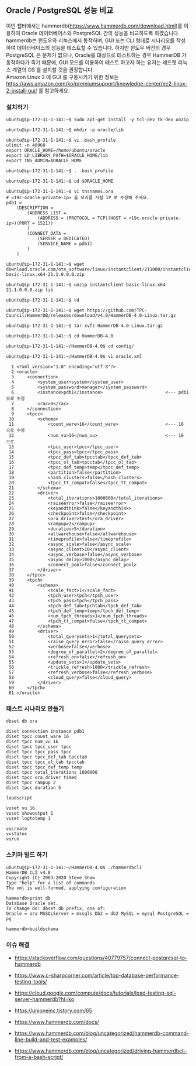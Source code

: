 ## Oracle / PostgreSQL 성능 비교 ##

이번 챕터에서는 hammerdb(https://www.hammerdb.com/download.html)를 이용하여 Oracle 데이터베이스와 PostgreSQL 간의 성능을 비교하도록 하겠습니다. hammerdb는 윈도우와 리눅스에서 동작하며, GUI 또는 CLI 형태로 시나리오를 작성하여 데이터베이스의 성능을 테스트할 수 있습니다. 하지만 윈도우 버전의 경우 PostgreSQL 은 문제가 없으나, Oracle를 대상으로 테스트하는 경우 HammerDB 가 동작하다가 죽기 때문에, GUI 모드를 이용하여 테스트 하고자 하는 유저는 레드헷 리눅스 계열의 OS 를 설치할 것을 권장합니다.   
Amazon Linux 2 에 GUI 를 구동시키기 위한 정보는 https://aws.amazon.com/ko/premiumsupport/knowledge-center/ec2-linux-2-install-gui/ 를 참고하세요.

### 설치하기 ###

```
ubuntu@ip-172-31-1-141:~$ sudo apt-get install -y tcl-dev tk-dev unzip

ubuntu@ip-172-31-1-141:~$ mkdir -p oracle/lib

ubuntu@ip-172-31-1-141:~$ vi .bash_profile
ulimit -n 40960
export ORACLE_HOME=/home/ubuntu/oracle
export LD_LIBRARY_PATH=$ORACLE_HOME/lib
export TNS_ADMIN=$ORACLE_HOME

ubuntu@ip-172-31-1-141:~$ . .bash_profile

ubuntu@ip-172-31-1-141:~$ cd $ORACLE_HOME

ubuntu@ip-172-31-1-141:~$ vi tnsnames.ora
# <19c-oracle-private-ip> 를 오라클 사설 IP 로 수정해 주세요.
pdb1 =
    (DESCRIPTION =
        (ADDRESS_LIST =
            (ADDRESS = (PROTOCOL = TCP)(HOST = <19c-oracle-private-ip>)(PORT = 1521))
        )
        (CONNECT_DATA =
            (SERVER = DEDICATED)
            (SERVICE_NAME = pdb1)
        )
    )

ubuntu@ip-172-31-1-141:~$ wget download.oracle.com/otn_software/linux/instantclient/211000/instantclient-basic-linux.x64-21.1.0.0.0.zip

ubuntu@ip-172-31-1-141:~$ unzip instantclient-basic-linux.x64-21.1.0.0.0.zip lib

ubuntu@ip-172-31-1-141:~$ cd

ubuntu@ip-172-31-1-141:~$ wget https://github.com/TPC-Council/HammerDB/releases/download/v4.0/HammerDB-4.0-Linux.tar.gz

ubuntu@ip-172-31-1-141:~$ tar xvfz HammerDB-4.0-Linux.tar.gz

ubuntu@ip-172-31-1-141:~$ cd HammerDB-4.0

ubuntu@ip-172-31-1-141:~/HammerDB-4.0$ cd config/

ubuntu@ip-172-31-1-141:~/HammerDB-4.0$ vi oracle.xml

  1 <?xml version="1.0" encoding="utf-8"?>
  2 <oracle>
  3     <connection>
  4         <system_user>system</system_user>
  5         <system_password>manager</system_password>
  6         <instance>pdb1</instance>                        <--- pdb1 으로 수정
  7         <rac>0</rac>
  8     </connection>
  9     <tpcc>
 10         <schema>
 11             <count_ware>16</count_ware>                  <--- 16 으로 수정 
 12             <num_vu>16</num_vu>                          <--- 16 으로  
 13             <tpcc_user>tpcc</tpcc_user>
 14             <tpcc_pass>tpcc</tpcc_pass>
 15             <tpcc_def_tab>tpcctab</tpcc_def_tab>
 16             <tpcc_ol_tab>tpcctab</tpcc_ol_tab>
 17             <tpcc_def_temp>temp</tpcc_def_temp>
 18             <partition>false</partition>
 19             <hash_clusters>false</hash_clusters>
 20             <tpcc_tt_compat>false</tpcc_tt_compat>
 21         </schema>
 22         <driver>
 23             <total_iterations>1000000</total_iterations>
 24             <raiseerror>false</raiseerror>
 25             <keyandthink>false</keyandthink>
 26             <checkpoint>false</checkpoint>
 27             <ora_driver>test</ora_driver>
 28             <rampup>2</rampup>
 29             <duration>5</duration>
 30             <allwarehouse>false</allwarehouse>
 31             <timeprofile>false</timeprofile>
 32             <async_scale>false</async_scale>
 33             <async_client>10</async_client>
 34             <async_verbose>false</async_verbose>
 35             <async_delay>1000</async_delay>
 36             <connect_pool>false</connect_pool>
 37         </driver>
 38     </tpcc>
 39     <tpch>
 40         <schema>
 41             <scale_fact>1</scale_fact>                   
 42             <tpch_user>tpch</tpch_user>
 43             <tpch_pass>tpch</tpch_pass>
 44             <tpch_def_tab>tpchtab</tpch_def_tab>
 45             <tpch_def_temp>temp</tpch_def_temp>
 46             <num_tpch_threads>1</num_tpch_threads>
 47             <tpch_tt_compat>false</tpch_tt_compat>
 48         </schema>
 49         <driver>
 50             <total_querysets>1</total_querysets>
 51             <raise_query_error>false</raise_query_error>
 52             <verbose>false</verbose>
 53             <degree_of_parallel>2</degree_of_parallel>
 54             <refresh_on>false</refresh_on>
 55             <update_sets>1</update_sets>
 56             <trickle_refresh>1000</trickle_refresh>
 57             <refresh_verbose>false</refresh_verbose>
 58             <cloud_query>false</cloud_query>
 59         </driver>
 60     </tpch>
 61 </oracle>
```

### 테스트 시나리오 만들기 ###

```
dbset db ora

diset connection instance pdb1
diset tpcc count_ware 16
diset tpcc num_vu 16
diset tpcc tpcc_user tpcc
diset tpcc tpcc_pass tpcc
diset tpcc tpcc_def_tab tpcctab
diset tpcc tpcc_ol_tab tpcctab
diset tpcc tpcc_def_temp temp
diset tpcc total_iterations 1000000
diset tpcc ora_driver timed
diset tpcc rampup 2
diset tpcc duration 5

loadscript

vuset vu 16
vuset showoutput 1
vuset logtotemp 1

vucreate
vustatus
vurun
```












### 스키마 빌드 하기 ###
```
ubuntu@ip-172-31-1-141:~/HammerDB-4.0$ ./hammerdbcli 
HammerDB CLI v4.0
Copyright (C) 2003-2020 Steve Shaw
Type "help" for a list of commands
The xml is well-formed, applying configuration

hammerdb>print db
Database Oracle set.
To change do: dbset db prefix, one of:
Oracle = ora MSSQLServer = mssqls Db2 = db2 MySQL = mysql PostgreSQL = pg 

hammerdb>buildschema

```

### 이슈 해결 ###

* https://stackoverflow.com/questions/40779757/connect-postgresql-to-hammerdb

* https://www.c-sharpcorner.com/article/top-database-performance-testing-tools/

* https://cloud.google.com/compute/docs/tutorials/load-testing-sql-server-hammerdb?hl=ko

* https://unioneinc.tistory.com/65

* https://www.hammerdb.com/docs/

* https://www.hammerdb.com/blog/uncategorized/hammerdb-command-line-build-and-test-examples/

* https://www.hammerdb.com/blog/uncategorized/driving-hammerdbcli-from-a-bash-script/

